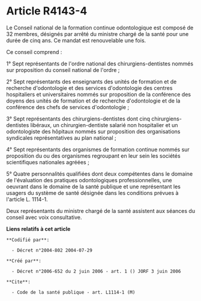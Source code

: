# Article R4143-4

Le Conseil national de la formation continue odontologique est composé de 32 membres, désignés par arrêté du ministre chargé
de la santé pour une durée de cinq ans. Ce mandat est renouvelable une fois.

Ce conseil comprend :

1° Sept représentants de l'ordre national des chirurgiens-dentistes nommés sur proposition du conseil national de l'ordre ;

2° Sept représentants des enseignants des unités de formation et de recherche d'odontologie et des services d'odontologie des
centres hospitaliers et universitaires nommés sur proposition de la conférence des doyens des unités de formation et de
recherche d'odontologie et de la conférence des chefs de services d'odontologie ;

3° Sept représentants des chirurgiens-dentistes dont cinq chirurgiens-dentistes libéraux, un chirurgien-dentiste salarié non
hospitalier et un odontologiste des hôpitaux nommés sur proposition des organisations syndicales représentatives au plan
national ;

4° Sept représentants des organismes de formation continue nommés sur proposition du ou des organismes regroupant en leur
sein les sociétés scientifiques nationales agréées ;

5° Quatre personnalités qualifiées dont deux compétentes dans le domaine de l'évaluation des pratiques odontologiques
professionnelles, une oeuvrant dans le domaine de la santé publique et une représentant les usagers du système de santé
désignée dans les conditions prévues à l'article L. 1114-1.

Deux représentants du ministre chargé de la santé assistent aux séances du conseil avec voix consultative.

**Liens relatifs à cet article**

	**Codifié par**:

	  - Décret n°2004-802 2004-07-29

	**Créé par**:

	  - Décret n°2006-652 du 2 juin 2006 - art. 1 () JORF 3 juin 2006

	**Cite**:

	  - Code de la santé publique - art. L1114-1 (M)
